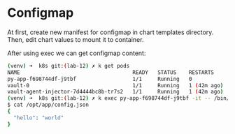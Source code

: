 # Configmap

At first, create new manifest for configmap in chart templates directory. 
Then, edit chart values to mount it to container.

After using exec we can get configmap content:

```bash
(venv) ➜  k8s git:(lab-12) ✗ k get pods
NAME                                    READY   STATUS    RESTARTS      AGE
py-app-f698744df-j9tbf                  1/1     Running   0             13s
vault-0                                 1/1     Running   1 (42m ago)   47h
vault-agent-injector-7d4444bc8b-tr7s2   1/1     Running   1 (42m ago)   47h
(venv) ➜  k8s git:(lab-12) ✗ k exec py-app-f698744df-j9tbf -it -- /bin/sh
$ cat /opt/app/config.json
{
  "hello": "world"
}
```

